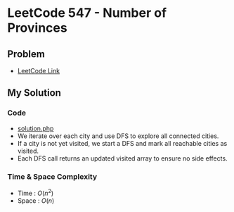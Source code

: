 # LeetCode 547 - Number of Provinces

## Problem  
- [LeetCode Link](https://leetcode.com/problems/number-of-provinces/)

## My Solution

### Code
- [solution.php](./solution.php)
- We iterate over each city and use DFS to explore all connected cities.
- If a city is not yet visited, we start a DFS and mark all reachable cities as visited.
- Each DFS call returns an updated visited array to ensure no side effects.

### Time & Space Complexity
- Time  : $O(n^2)$
- Space : $O(n)$
